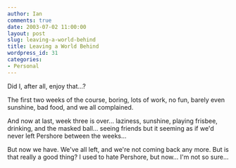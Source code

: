 ```yaml
---
author: Ian
comments: true
date: 2003-07-02 11:00:00
layout: post
slug: leaving-a-world-behind
title: Leaving a World Behind
wordpress_id: 31
categories:
- Personal
---
```


Did I, after all, enjoy that...?  

The first two weeks of the course, boring, lots of work, no fun, barely even sunshine, bad food, and we all complained.  

And now at last, week three is over... laziness, sunshine, playing frisbee, drinking, and the masked ball... seeing friends but it seeming as if we'd never left Pershore between the weeks...  

But now we have. We've all left, and we're not coming back any more. But is that really a good thing? I used to hate Pershore, but now... I'm not so sure...

